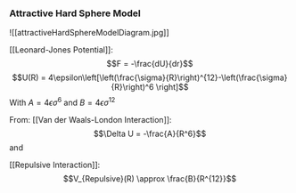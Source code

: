 ### Attractive Hard Sphere Model

![[attractiveHardSphereModelDiagram.jpg]]

[[Leonard-Jones Potential]]: $$F = -\frac{dU}{dr}$$ $$U(R) = 4\epsilon\left[\left(\frac{\sigma}{R}\right)^{12}-\left(\frac{\sigma}{R}\right)^6 \right]$$
With $A = 4\epsilon\sigma^6$ and $B = 4\epsilon\sigma^{12}$

From:
[[Van der Waals-London Interaction]]: $$\Delta U = -\frac{A}{R^6}$$
and

[[Repulsive Interaction]]: $$V_{Repulsive}(R) \approx \frac{B}{R^{12}}$$
